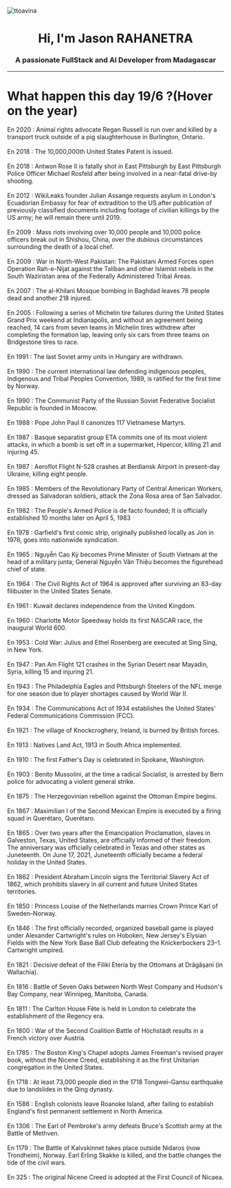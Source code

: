 
<p align="left"> <img src="https://komarev.com/ghpvc/?username=ttoavina&label=Profile%20views&color=0e75b6&style=flat" alt="ttoavina" /> </p>
<h1 align="center">Hi, I'm Jason RAHANETRA</h1>
<h3 align="center">A passionate FullStack and AI Developer from Madagascar</h3>
    
<hr/>
<h1> What happen this day 19/6 ?(Hover on the year)</h1>

En 2020 : Animal rights advocate Regan Russell is run over and killed by a transport truck outside of a pig slaughterhouse in Burlington, Ontario.
<br/><br/>
En 2018 : The 10,000,000th United States Patent is issued.
<br/><br/>
En 2018 : Antwon Rose II is fatally shot in East Pittsburgh by East Pittsburgh Police Officer Michael Rosfeld after being involved in a near-fatal drive-by shooting.
<br/><br/>
En 2012 : WikiLeaks founder Julian Assange requests asylum in London's Ecuadorian Embassy for fear of extradition to the US after publication of previously classified documents including footage of civilian killings by the US army; he will remain there until 2019.
<br/><br/>
En 2009 : Mass riots involving over 10,000 people and 10,000 police officers break out in Shishou, China, over the dubious circumstances surrounding the death of a local chef.
<br/><br/>
En 2009 : War in North-West Pakistan: The Pakistani Armed Forces open Operation Rah-e-Nijat against the Taliban and other Islamist rebels in the South Waziristan area of the Federally Administered Tribal Areas.
<br/><br/>
En 2007 : The al-Khilani Mosque bombing in Baghdad leaves 78 people dead and another 218 injured.
<br/><br/>
En 2005 : Following a series of Michelin tire failures during the United States Grand Prix weekend at Indianapolis, and without an agreement being reached, 14 cars from seven teams in Michelin tires withdrew after completing the formation lap, leaving only six cars from three teams on Bridgestone tires to race.
<br/><br/>
En 1991 : The last Soviet army units in Hungary are withdrawn.
<br/><br/>
En 1990 : The current international law defending indigenous peoples, Indigenous and Tribal Peoples Convention, 1989, is ratified for the first time by Norway.
<br/><br/>
En 1990 : The Communist Party of the Russian Soviet Federative Socialist Republic is founded in Moscow.
<br/><br/>
En 1988 : Pope John Paul II canonizes 117 Vietnamese Martyrs.
<br/><br/>
En 1987 : Basque separatist group ETA commits one of its most violent attacks, in which a bomb is set off in a supermarket, Hipercor, killing 21 and injuring 45.
<br/><br/>
En 1987 : Aeroflot Flight N-528 crashes at Berdiansk Airport in present-day Ukraine, killing eight people.
<br/><br/>
En 1985 : Members of the Revolutionary Party of Central American Workers, dressed as Salvadoran soldiers, attack the Zona Rosa area of San Salvador.
<br/><br/>
En 1982 : The People's Armed Police is de facto founded; It is officially established 10 months later on April 5, 1983
<br/><br/>
En 1978 : Garfield's first comic strip, originally published locally as Jon in 1976, goes into nationwide syndication.
<br/><br/>
En 1965 : Nguyễn Cao Kỳ becomes Prime Minister of South Vietnam at the head of a military junta; General Nguyễn Văn Thiệu becomes the figurehead chief of state.
<br/><br/>
En 1964 : The Civil Rights Act of 1964 is approved after surviving an 83-day filibuster in the United States Senate.
<br/><br/>
En 1961 : Kuwait declares independence from the United Kingdom.
<br/><br/>
En 1960 : Charlotte Motor Speedway holds its first NASCAR race, the inaugural World 600.
<br/><br/>
En 1953 : Cold War: Julius and Ethel Rosenberg are executed at Sing Sing, in New York.
<br/><br/>
En 1947 : Pan Am Flight 121 crashes in the Syrian Desert near Mayadin, Syria, killing 15 and injuring 21.
<br/><br/>
En 1943 : The Philadelphia Eagles and Pittsburgh Steelers of the NFL merge for one season due to player shortages caused by World War II.
<br/><br/>
En 1934 : The Communications Act of 1934 establishes the United States' Federal Communications Commission (FCC).
<br/><br/>
En 1921 : The village of Knockcroghery, Ireland, is burned by British forces.
<br/><br/>
En 1913 : Natives Land Act, 1913 in South Africa implemented.
<br/><br/>
En 1910 : The first Father's Day is celebrated in Spokane, Washington.
<br/><br/>
En 1903 : Benito Mussolini, at the time a radical Socialist, is arrested by Bern police for advocating a violent general strike.
<br/><br/>
En 1875 : The Herzegovinian rebellion against the Ottoman Empire begins.
<br/><br/>
En 1867 : Maximilian I of the Second Mexican Empire is executed by a firing squad in Querétaro, Querétaro.
<br/><br/>
En 1865 : Over two years after the Emancipation Proclamation, slaves in Galveston, Texas, United States, are officially informed of their freedom. The anniversary was officially celebrated in Texas and other states as Juneteenth. On June 17, 2021, Juneteenth officially became a federal holiday in the United States.
<br/><br/>
En 1862 : President Abraham Lincoln signs the Territorial Slavery Act of 1862, which prohibits slavery in all current and future United States territories.
<br/><br/>
En 1850 : Princess Louise of the Netherlands marries Crown Prince Karl of Sweden–Norway.
<br/><br/>
En 1846 : The first officially recorded, organized baseball game is played under Alexander Cartwright's rules on Hoboken, New Jersey's Elysian Fields with the New York Base Ball Club defeating the Knickerbockers 23–1. Cartwright umpired.
<br/><br/>
En 1821 : Decisive defeat of the Filiki Eteria by the Ottomans at Drăgășani (in Wallachia).
<br/><br/>
En 1816 : Battle of Seven Oaks between North West Company and Hudson's Bay Company, near Winnipeg, Manitoba, Canada.
<br/><br/>
En 1811 : The Carlton House Fête is held in London to celebrate the establishment of the Regency era.
<br/><br/>
En 1800 : War of the Second Coalition Battle of Höchstädt results in a French victory over Austria.
<br/><br/>
En 1785 : The Boston King's Chapel adopts James Freeman's revised prayer book, without the Nicene Creed, establishing it as the first Unitarian congregation in the United States.
<br/><br/>
En 1718 : At least 73,000 people died in the 1718 Tongwei–Gansu earthquake due to landslides in the Qing dynasty.
<br/><br/>
En 1586 : English colonists leave Roanoke Island, after failing to establish England's first permanent settlement in North America.
<br/><br/>
En 1306 : The Earl of Pembroke's army defeats Bruce's Scottish army at the Battle of Methven.
<br/><br/>
En 1179 : The Battle of Kalvskinnet takes place outside Nidaros (now Trondheim), Norway. Earl Erling Skakke is killed, and the battle changes the tide of the civil wars.
<br/><br/>
En 325 : The original Nicene Creed is adopted at the First Council of Nicaea.
<br/><br/>
